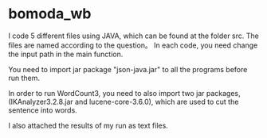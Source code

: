 # bomoda_wb

I code 5 different files using JAVA, which can be found at the folder src. The files are named according to the question。
In each code, you need change the input path in the main function.

You need to import jar package "json-java.jar" to all the programs before run them.

In order to run WordCount3, you need to also import two jar packages, (IKAnalyzer3.2.8.jar and lucene-core-3.6.0), which are used to cut the sentence into words.

I also attached the results of my run as text files.
